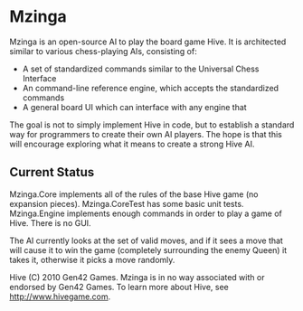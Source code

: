 # Mzinga #

Mzinga is an open-source AI to play the board game Hive. It is architected similar to various chess-playing AIs, consisting of:

* A set of standardized commands similar to the Universal Chess Interface
* An command-line reference engine, which accepts the standardized commands
* A general board UI which can interface with any engine that 

The goal is not to simply implement Hive in code, but to establish a standard way for programmers to create their own AI players. The hope is that this will encourage exploring what it means to create a strong Hive AI.

## Current Status ##

Mzinga.Core implements all of the rules of the base Hive game (no expansion pieces). Mzinga.CoreTest has some basic unit tests. Mzinga.Engine implements enough commands in order to play a game of Hive. There is no GUI.

The AI currently looks at the set of valid moves, and if it sees a move that will cause it to win the game (completely surrounding the enemy Queen) it takes it, otherwise it picks a move randomly.


Hive (C) 2010 Gen42 Games. Mzinga is in no way associated with or endorsed by Gen42 Games. To learn more about Hive, see http://www.hivegame.com.